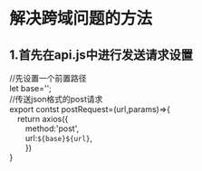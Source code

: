 # 解决跨域问题的方法  
## 1.首先在api.js中进行发送请求设置  
//先设置一个前置路径  
let base='';  
//传送json格式的post请求  
export contst postRequest=(url,params)=>{  
&ensp;&ensp;return axios({  
&ensp;&ensp;&ensp;&ensp;method:'post',  
&ensp;&ensp;&ensp;&ensp;url:`` ${base}${url} ``,  
&ensp;&ensp;&ensp;&ensp;})  
}  
